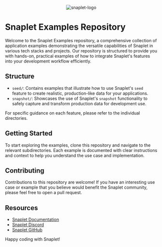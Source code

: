 <div align="center">

![snaplet-logo](https://assets-global.website-files.com/605b054afe05f848015d3a1a/6209279dc47cdca62a85dda7_snaplet-webclip.png)

</div>

# Snaplet Examples Repository

Welcome to the Snaplet Examples repository, a comprehensive collection of application examples demonstrating the versatile capabilities of Snaplet in various tech stacks and projects. Our repository is structured to provide you with hands-on, practical examples of how to integrate Snaplet's features into your development workflow efficiently.

## Structure

- `seed/`: Contains examples that illustrate how to use Snaplet's `seed` feature to create realistic, production-like data for your applications.
- `snapshot/`: Showcases the use of Snaplet's `snapshot` functionality to safely capture and transform production data for development use.

For specific guidance on each feature, please refer to the individual directories.

## Getting Started

To start exploring the examples, clone this repository and navigate to the relevant subdirectories. Each example is documented with clear instructions and context to help you understand the use case and implementation.

## Contributing

Contributions to this repository are welcome! If you have an interesting use case or example that you believe would benefit the Snaplet community, please feel free to open a pull request.

## Resources

- [Snaplet Documentation](https://docs.snaplet.dev/getting-started/overview)
- [Snaplet Discord](https://discord.gg/traBYqnysU)
- [Snaplet GitHub](https://github.com/snaplet/)

Happy coding with Snaplet!